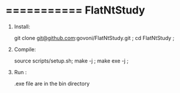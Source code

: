 ===========
FlatNtStudy
===========

1) Install:

    git clone git@github.com:govoni/FlatNtStudy.git ;
    cd FlatNtStudy ;

2) Compile:

   source scripts/setup.sh;
   make -j ;
   make exe -j ;

3) Run :

   .exe file are in the bin directory
  